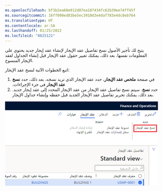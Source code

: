 ```yaml
---
ms.openlocfilehash: bf3b2ea68e012d87ea187434fc62b39ee74ff45f
ms.sourcegitcommit: 16ff090ed83be5ec3910d3e4daf783e4dc8eb764
ms.translationtype: HT
ms.contentlocale: ar-SA
ms.lasthandoff: 01/25/2022
ms.locfileid: "8025121"
---
```

يتيح لك تأجير الأصول نسخ تفاصيل عقد الإيجار لإنشاء عقد إيجار جديد يحتوي على المعلومات نفسها. بعد ذلك، يمكنك تغيير حقول عقد الإيجار قبل إنشاء الجداول لعقد الإيجار المنسوخ.

اتبع الخطوات الآتية لنسخ عقد الإيجار:

1.  في صفحة **ملخص عقد الإيجار‬‏‫**، حدد عقد الإيجار الذي تريد نسخه. بعد ذلك، حدد **نسخ عقد الإيجار** في جزء الإجراءات.
2.  حدد **نسخ**. سيتم نسخ تفاصيل عقد الإيجار من عقد الإيجار المحدد إلى عقد إيجار جديد. بعد ذلك، يمكنك تحرير تفاصيل عقد الإيجار الجديد قبل حفظه وإنشاء جداول الإيجار.

![لقطة شاشة من "نسخ عقد إيجار" ضمن "جديد" تُظهر تفاصيل "عقد الإيجار".](../media/copy-lease.png)

